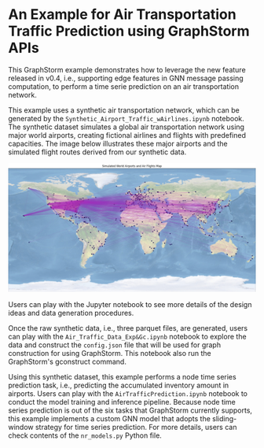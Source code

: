 # An Example for Air Transportation Traffic Prediction using GraphStorm APIs
This GraphStorm example demonstrates how to leverage the new feature released in v0.4, i.e., supporting edge features in GNN message passing computation, to perform a time serie prediction on an air transportation network.

This example uses a synthetic air transportation network, which can be generated by the `Synthetic_Airport_Traffic_wAirlines.ipynb` notebook. The synthetic dataset simulates a global air transportation network using major world airports, creating fictional airlines and flights with predefined capacities. The image below illustrates these major airports and the simulated flight routes derived from our synthetic data.

![world airlines](./world_airlines.png)

Users can play with the Jupyter notebook to see more details of the design ideas and data generation procedures.

Once the raw synthetic data, i.e., three parquet files, are generated, users can play with the `Air_Traffic_Data_Exp&Gc.ipynb` notebook to explore the data and construct the `config.json` file that will be used for graph construction for using GraphStorm. This notebook also run the GraphStorm's gconstruct command.

Using this synthetic dataset, this example performs a node time series prediction task, i.e., predicting the accumulated inventory amount in airports. Users can play with the `AirTrafficPrediction.ipynb` notebook to conduct the model training and inference pipeline. Because node time series prediction is out of the six tasks that GraphStorm currently supports, this example implements a custom GNN model that adopts the sliding-window strategy for time series prediction. For more details, users can check contents of the `nr_models.py` Python file.

